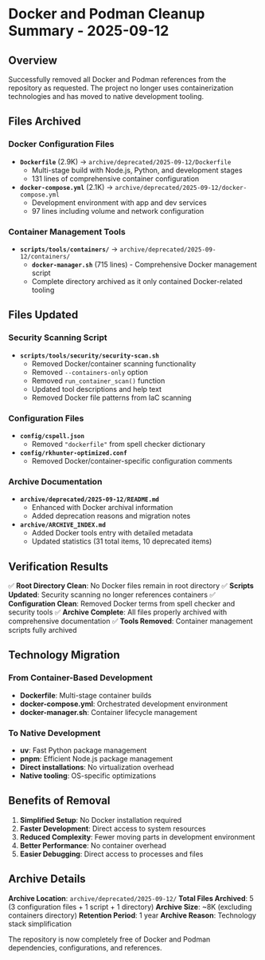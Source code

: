 # Docker and Podman Cleanup Summary - 2025-09-12

## Overview

Successfully removed all Docker and Podman references from the repository as requested. The project no longer uses containerization technologies and has moved to native development tooling.

## Files Archived

### Docker Configuration Files
- **`Dockerfile`** (2.9K) → `archive/deprecated/2025-09-12/Dockerfile`
  - Multi-stage build with Node.js, Python, and development stages
  - 131 lines of comprehensive container configuration
- **`docker-compose.yml`** (2.1K) → `archive/deprecated/2025-09-12/docker-compose.yml`
  - Development environment with app and dev services
  - 97 lines including volume and network configuration

### Container Management Tools
- **`scripts/tools/containers/`** → `archive/deprecated/2025-09-12/containers/`
  - **`docker-manager.sh`** (715 lines) - Comprehensive Docker management script
  - Complete directory archived as it only contained Docker-related tooling

## Files Updated

### Security Scanning Script
- **`scripts/tools/security/security-scan.sh`**
  - Removed Docker/container scanning functionality
  - Removed `--containers-only` option
  - Removed `run_container_scan()` function
  - Updated tool descriptions and help text
  - Removed Docker file patterns from IaC scanning

### Configuration Files
- **`config/cspell.json`**
  - Removed `"dockerfile"` from spell checker dictionary
- **`config/rkhunter-optimized.conf`**
  - Removed Docker/container-specific configuration comments

### Archive Documentation
- **`archive/deprecated/2025-09-12/README.md`**
  - Enhanced with Docker archival information
  - Added deprecation reasons and migration notes
- **`archive/ARCHIVE_INDEX.md`**
  - Added Docker tools entry with detailed metadata
  - Updated statistics (31 total items, 10 deprecated items)

## Verification Results

✅ **Root Directory Clean**: No Docker files remain in root directory
✅ **Scripts Updated**: Security scanning no longer references containers
✅ **Configuration Clean**: Removed Docker terms from spell checker and security tools
✅ **Archive Complete**: All files properly archived with comprehensive documentation
✅ **Tools Removed**: Container management scripts fully archived

## Technology Migration

### From Container-Based Development
- **Dockerfile**: Multi-stage container builds
- **docker-compose.yml**: Orchestrated development environment
- **docker-manager.sh**: Container lifecycle management

### To Native Development
- **uv**: Fast Python package management
- **pnpm**: Efficient Node.js package management
- **Direct installations**: No virtualization overhead
- **Native tooling**: OS-specific optimizations

## Benefits of Removal

1. **Simplified Setup**: No Docker installation required
2. **Faster Development**: Direct access to system resources
3. **Reduced Complexity**: Fewer moving parts in development environment
4. **Better Performance**: No container overhead
5. **Easier Debugging**: Direct access to processes and files

## Archive Details

**Archive Location**: `archive/deprecated/2025-09-12/`
**Total Files Archived**: 5 (3 configuration files + 1 script + 1 directory)
**Archive Size**: ~8K (excluding containers directory)
**Retention Period**: 1 year
**Archive Reason**: Technology stack simplification

The repository is now completely free of Docker and Podman dependencies, configurations, and references.

